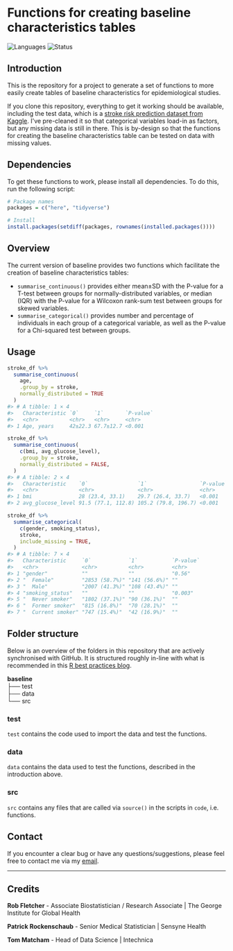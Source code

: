 # Functions for creating baseline characteristics tables

<!-- badges: start -->
![Languages](https://img.shields.io/badge/Languages-R-6498d3)
![Status](https://img.shields.io/badge/Status-In--Development-orange)
<!-- badges: end -->

## Introduction

This is the repository for a project to generate a set of functions to more easily create tables of baseline characteristics for epidemiological studies.

If you clone this repository, everything to get it working should be available, including the test data, which is a [stroke risk prediction dataset from Kaggle](https://www.kaggle.com/fedesoriano/stroke-prediction-dataset). I've pre-cleaned it so that categorical variables load-in as factors, but any missing data is still in there. This is by-design so that the functions for creating the baseline characteristics table can be tested on data with missing values.

## Dependencies

To get these functions to work, please install all dependencies. To do this, run the following script:

``` r
# Package names
packages = c("here", "tidyverse")

# Install
install.packages(setdiff(packages, rownames(installed.packages())))
```

## Overview

The current version of baseline provides two functions which facilitate the creation of baseline characteristics tables:

  - `summarise_continuous()` provides either mean±SD with the P-value for a T-test between groups for normally-distributed variables, or median (IQR) with the P-value for a Wilcoxon rank-sum test between groups for skewed variables.
  - `summarise_categorical()` provides number and percentage of individuals in each group of a categorical  variable, as well as the P-value for a Chi-squared test between groups.

## Usage

``` r
stroke_df %>%
  summarise_continuous(
    age, 
    .group_by = stroke, 
    normally_distributed = TRUE
  )
#> # A tibble: 1 × 4
#>   Characteristic `0`     `1`       `P-value`
#>   <chr>          <chr>   <chr>     <chr>    
#> 1 Age, years     42±22.3 67.7±12.7 <0.001 

stroke_df %>%
  summarise_continuous(
    c(bmi, avg_glucose_level), 
    .group_by = stroke, 
    normally_distributed = FALSE,
  )
#> # A tibble: 2 × 4
#>   Characteristic    `0`                `1`                 `P-value`
#>   <chr>             <chr>              <chr>               <chr>    
#> 1 bmi               28 (23.4, 33.1)    29.7 (26.4, 33.7)   <0.001   
#> 2 avg_glucose_level 91.5 (77.1, 112.8) 105.2 (79.8, 196.7) <0.001 

stroke_df %>%
  summarise_categorical(
    c(gender, smoking_status), 
    stroke, 
    include_missing = TRUE,
  )
#> # A tibble: 7 × 4
#>   Characteristic     `0`            `1`           `P-value`
#>   <chr>              <chr>          <chr>         <chr>    
#> 1 "gender"           ""             ""            "0.56"   
#> 2 "  Female"         "2853 (58.7%)" "141 (56.6%)" ""       
#> 3 "  Male"           "2007 (41.3%)" "108 (43.4%)" ""       
#> 4 "smoking_status"   ""             ""            "0.003"  
#> 5 "  Never smoker"   "1802 (37.1%)" "90 (36.1%)"  ""       
#> 6 "  Former smoker"  "815 (16.8%)"  "70 (28.1%)"  ""       
#> 7 "  Current smoker" "747 (15.4%)"  "42 (16.9%)"  ""       
```

## Folder structure

Below is an overview of the folders in this repository that are actively synchronised with GitHub. It is structured roughly in-line with what is recommended in this [R best practices blog](https://kdestasio.github.io/post/r_best_practices/).

**baseline**   
     ├── test  
     ├── data  
     └── src  

### test

`test` contains the code used to import the data and test the functions.

### data

`data` contains the data used to test the functions, described in the introduction above.

### src

`src` contains any files that are called via `source()` in the scripts in `code`, i.e. functions.

## Contact

If you encounter a clear bug or have any questions/suggestions, please feel free to contact me via my [email](mailto:rfletcher@georgeinstitute.org.au?subject=Inquiry).

-----

## Credits

**Rob Fletcher** - Associate Biostatistician / Research Associate | The George Institute for Global Health

**Patrick Rockenschaub** - Senior Medical Statistician | Sensyne Health

**Tom Matcham** - Head of Data Science | Intechnica
